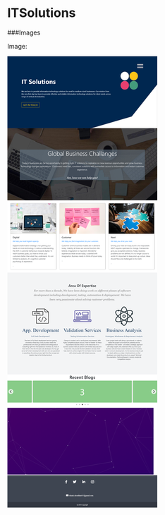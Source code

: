 # ITSolutions

###Images

Image:

![](https://github.com/vikashresources/ITSolutions/blob/master/ITSolutions.png)

